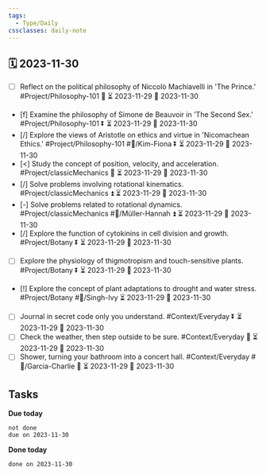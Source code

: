 ```yaml
---
tags:
  - Type/Daily
cssclasses: daily-note
---
```


## 🗓️ 2023-11-30

- [ ] Reflect on the political philosophy of Niccolò Machiavelli in 'The Prince.' #Project/Philosophy-101 🔼 ⏳ 2023-11-29 📅 2023-11-30
- [f] Examine the philosophy of Simone de Beauvoir in 'The Second Sex.' #Project/Philosophy-101 ⏬ ⏳ 2023-11-29 📅 2023-11-30
- [/] Explore the views of Aristotle on ethics and virtue in 'Nicomachean Ethics.' #Project/Philosophy-101 #👤/Kim-Fiona ⏬ ⏳ 2023-11-29 📅 2023-11-30
- [<] Study the concept of position, velocity, and acceleration. #Project/classicMechanics 🔽 ⏳ 2023-11-29 📅 2023-11-30
- [/] Solve problems involving rotational kinematics. #Project/classicMechanics ⏫ ⏳ 2023-11-29 📅 2023-11-30
- [-] Solve problems related to rotational dynamics. #Project/classicMechanics #👤/Müller-Hannah ⏫ ⏳ 2023-11-29 📅 2023-11-30
- [/] Explore the function of cytokinins in cell division and growth. #Project/Botany ⏬ ⏳ 2023-11-29 📅 2023-11-30
- [ ] Explore the physiology of thigmotropism and touch-sensitive plants. #Project/Botany ⏬ ⏳ 2023-11-29 📅 2023-11-30
- [!] Explore the concept of plant adaptations to drought and water stress. #Project/Botany #👤/Singh-Ivy ⏳ 2023-11-29 📅 2023-11-30
- [ ] Journal in secret code only you understand. #Context/Everyday ⏬ ⏳ 2023-11-29 📅 2023-11-30
- [ ] Check the weather, then step outside to be sure. #Context/Everyday 🔺 ⏳ 2023-11-29 📅 2023-11-30
- [ ] Shower, turning your bathroom into a concert hall. #Context/Everyday #👤/Garcia-Charlie 🔼 ⏳ 2023-11-29 📅 2023-11-30

## Tasks

**Due today**

```tasks
not done
due on 2023-11-30
```

**Done today**

```tasks
done on 2023-11-30
```
            